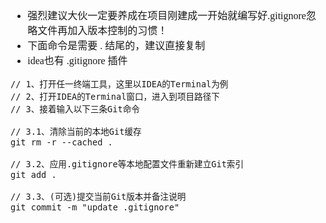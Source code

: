 <font face="Simsun" size=3>

- 强烈建议大伙一定要养成在项目刚建成一开始就编写好.gitignore忽略文件再加入版本控制的习惯！
- 下面命令是需要  . 结尾的，建议直接复制
- idea也有 .gitignore 插件

~~~
// 1、打开任一终端工具，这里以IDEA的Terminal为例
// 2、打开IDEA的Terminal窗口，进入到项目路径下
// 3、接着输入以下三条Git命令

// 3.1、清除当前的本地Git缓存
git rm -r --cached .
 
// 3.2、应用.gitignore等本地配置文件重新建立Git索引
git add .
 
// 3.3、(可选)提交当前Git版本并备注说明
git commit -m "update .gitignore"
~~~

</font>